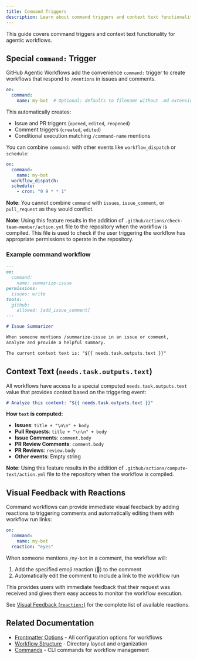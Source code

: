 ```yaml
---
title: Command Triggers
description: Learn about command triggers and context text functionality for agentic workflows, including special @mention triggers for interactive automation.
---
```


This guide covers command triggers and context text functionality for agentic workflows.

## Special `command:` Trigger

GitHub Agentic Workflows add the convenience `command:` trigger to create workflows that respond to `/mentions` in issues and comments.

```yaml
on:
  command:
    name: my-bot  # Optional: defaults to filename without .md extension
```

This automatically creates:
- Issue and PR triggers (`opened`, `edited`, `reopened`)
- Comment triggers (`created`, `edited`)
- Conditional execution matching `/command-name` mentions

You can combine `command:` with other events like `workflow_dispatch` or `schedule`:

```yaml
on:
  command:
    name: my-bot
  workflow_dispatch:
  schedule:
    - cron: "0 9 * * 1"
```

**Note**: You cannot combine `command` with `issues`, `issue_comment`, or `pull_request` as they would conflict.

**Note**: Using this feature results in the addition of `.github/actions/check-team-member/action.yml` file to the repository when the workflow is compiled. This file is used to check if the user triggering the workflow has appropriate permissions to operate in the repository.

### Example command workflow

```markdown
---
on:
  command:
    name: summarize-issue
permissions:
  issues: write
tools:
  github:
    allowed: [add_issue_comment]
---

# Issue Summarizer

When someone mentions /summarize-issue in an issue or comment, 
analyze and provide a helpful summary.

The current context text is: "${{ needs.task.outputs.text }}"
```

## Context Text (`needs.task.outputs.text`)

All workflows have access to a special computed `needs.task.outputs.text` value that provides context based on the triggering event:

```markdown
# Analyze this content: "${{ needs.task.outputs.text }}"
```

**How `text` is computed:**
- **Issues**: `title + "\n\n" + body`
- **Pull Requests**: `title + "\n\n" + body`  
- **Issue Comments**: `comment.body`
- **PR Review Comments**: `comment.body`
- **PR Reviews**: `review.body`
- **Other events**: Empty string

**Note**: Using this feature results in the addition of `.github/actions/compute-text/action.yml` file to the repository when the workflow is compiled.

## Visual Feedback with Reactions

Command workflows can provide immediate visual feedback by adding reactions to triggering comments and automatically editing them with workflow run links:

```yaml
on:
  command:
    name: my-bot
  reaction: "eyes"
```

When someone mentions `/my-bot` in a comment, the workflow will:
1. Add the specified emoji reaction (👀) to the comment
2. Automatically edit the comment to include a link to the workflow run

This provides users with immediate feedback that their request was received and gives them easy access to monitor the workflow execution.

See [Visual Feedback (`reaction:`)](../reference/frontmatter/#visual-feedback-reaction) for the complete list of available reactions.

## Related Documentation

- [Frontmatter Options](../reference/frontmatter/) - All configuration options for workflows
- [Workflow Structure](../reference/workflow-structure/) - Directory layout and organization
- [Commands](../development-experience/commands/) - CLI commands for workflow management
